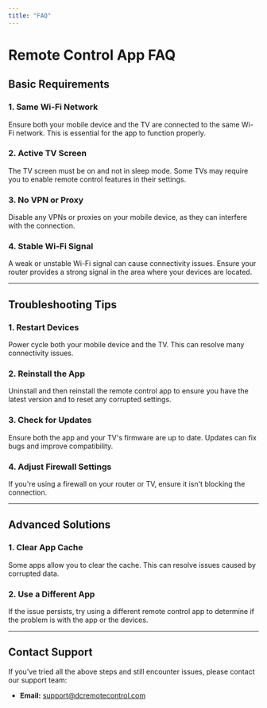 ```yaml
---
title: "FAQ"
---
```


# Remote Control App FAQ

## Basic Requirements

### 1. Same Wi-Fi Network
Ensure both your mobile device and the TV are connected to the same Wi-Fi network. This is essential for the app to function properly.

### 2. Active TV Screen
The TV screen must be on and not in sleep mode. Some TVs may require you to enable remote control features in their settings.

### 3. No VPN or Proxy
Disable any VPNs or proxies on your mobile device, as they can interfere with the connection.

### 4. Stable Wi-Fi Signal
A weak or unstable Wi-Fi signal can cause connectivity issues. Ensure your router provides a strong signal in the area where your devices are located.

---

## Troubleshooting Tips

### 1. Restart Devices
Power cycle both your mobile device and the TV. This can resolve many connectivity issues.

### 2. Reinstall the App
Uninstall and then reinstall the remote control app to ensure you have the latest version and to reset any corrupted settings.

### 3. Check for Updates
Ensure both the app and your TV's firmware are up to date. Updates can fix bugs and improve compatibility.

### 4. Adjust Firewall Settings
If you're using a firewall on your router or TV, ensure it isn't blocking the connection.

---

## Advanced Solutions

### 1. Clear App Cache
Some apps allow you to clear the cache. This can resolve issues caused by corrupted data.

### 2. Use a Different App
If the issue persists, try using a different remote control app to determine if the problem is with the app or the devices.

---

## Contact Support

If you've tried all the above steps and still encounter issues, please contact our support team:

- **Email:** support@dcremotecontrol.com
